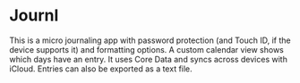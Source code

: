 # Journl
This is a micro journaling app with password protection (and Touch ID, if the device supports it) and formatting options. A custom calendar view shows which days have an entry. It uses Core Data and syncs across devices with iCloud. Entries can also be exported as a text file.
